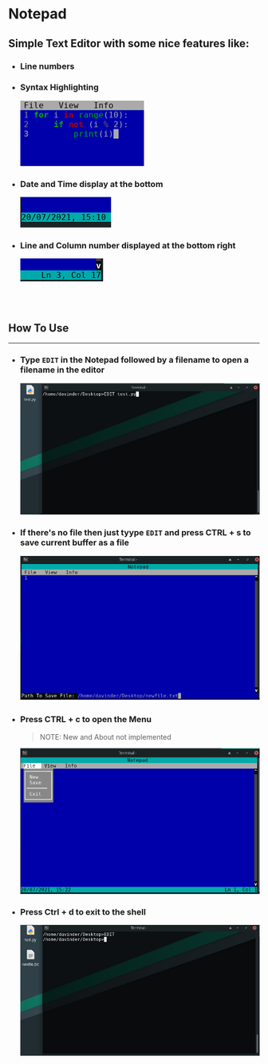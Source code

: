 # Notepad

## Simple Text Editor with some nice features like:

- ### Line numbers
- ### Syntax Highlighting

  ![SyntaxHighlightingScreenshot](images/SyntaxHighlighting.png)

- ### Date and Time display at the bottom

  ![DateTimeScreenshot](images/DateTime.png)

- ### Line and Column number displayed at the bottom right

  ![LineColScrenshot](images/LineCol.png)

<br><br>

## How To Use

---

- ### Type `EDIT` in the Notepad followed by a filename to open a filename in the editor

  ![EditCommandScreenshot](images/EDIT1.png)

- ### If there's no file then just tyype `EDIT` and press **CTRL + s** to save current buffer as a file

  ![SavingScreenshot](images/EDIT2.png)

- ### Press CTRL + c to open the Menu

  > NOTE: New and About not implemented

  ![Menuscreenshot](images/EDIT3.png)

- ### Press Ctrl + d to exit to the shell

  ![ShellScreenShot](images/EDIT4.png)

